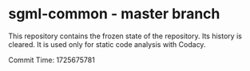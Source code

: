 # sgml-common - master branch

This repository contains the frozen state of the repository.
Its history is cleared. It is used only for static code
analysis with Codacy.

Commit Time: 1725675781